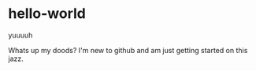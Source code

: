 # hello-world
yuuuuh

Whats up my doods?
I'm new to github and am just getting started on this jazz.
